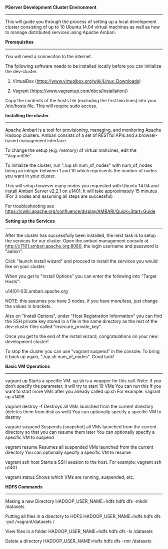 
**PServer Development Cluster Environment**
***************************************

This will guide you through the process of setting up a local development cluster consisting of up to 10 Ubuntu 14.04 virtual machines as well as how to manage distributed services using Apache Ambari.


**Prerequisites**
*************

You will need a conneciton to the internet.

The following software needs to be installed locally before you can initialize the dev-cluster.

 1. VirtualBox (https://www.virtualbox.org/wiki/Linux_Downloads)

 2. Vagrant (https://www.vagrantup.com/docs/installation/)

Copy the contents of the hosts file (excluding the first two lines) into your /etc/hosts file. This will require sudo access.


**Installing the cluster** 
**********************

Apache Ambari is a tool for provisioning, managing, and monitoring Apache Hadoop clusters. Ambari consists of a set of RESTful APIs and a browser-based management interface. 

To change the setup (e.g. memory) of virtual mahcines, edit the "Vagrantfile".

To initialize the cluster, run "./up.sh num_of_nodes" with num_of_nodes being an integer between 1 and 10 which represents the number of nodes you want in your cluster.

This will setup however many nodes you requested with Ubuntu 14.04 and install Ambari Server v2.2.1 on u1401. It will take approximately 15 minutes (For 3 nodes and assuming all steps are successful)

For troubleshooting see https://cwiki.apache.org/confluence/display/AMBARI/Quick+Start+Guide


**Setting up the Services**
***********************

After the cluster has successfully been installed, the next task is to setup the services for our cluster. Open the ambari management console at http://c7101.ambari.apache.org:8080, the login username and password is "admin".

Click "launch install wizard" and proceed to install the services you would like on your cluster. 

When you get to "Install Options" you can enter the following into "Target Hosts":

u14[01-03].ambari.apache.org

NOTE: this assumes you have 3 nodes, if you have more/less, just change the values in brackets.

Also on "Install Options", under "Host Registration Information" you can find the SSH private key stored in a file in the same directory as the rest of the dev-cluster files called "insecure_private_key".

Once you get to the end of the install wizard, congratulations on your new development cluster!

To stop the cluster you can use "vagrant suspend" in the console. To bring it back up again, "./up.sh num_of_nodes". Good luck!


**Basic VM Operations**
*******************

vagrant up <vm name>
Starts a specific VM. up.sh is a wrapper for this call.
Note: if you don’t specify the <vm name> parameter, it will try to start 10 VMs 
You can run this if you want to start more VMs after you already called up.sh
For example: vagrant up u1406

vagrant destroy -f
Destroys all VMs launched from the current directory (deletes them from disk as well)
You can optionally specify a specific VM to destroy

vagrant suspend
Suspends (snapshot) all VMs launched from the current directory so that you can resume them later
You can optionally specify a specific VM to suspend

vagrant resume
Resumes all suspended VMs launched from the current directory
You can optionally specify a specific VM to resume

vagrant ssh host
Starts a SSH session to the host. For example: vagrant ssh u1401

vagrant status
Shows which VMs are running, suspended, etc.


**HDFS Commands**
*************

Making a new Directory
HADOOP_USER_NAME=hdfs hdfs dfs -mkdir /datasets

Putting all files in a directory to HDFS
HADOOP_USER_NAME=hdfs hdfs dfs -put /vagrant/datasets /

View files in a folder
HADOOP_USER_NAME=hdfs hdfs dfs -ls /datasets

Delete a directory
HADOOP_USER_NAME=hdfs hdfs dfs -rmr /datasets

